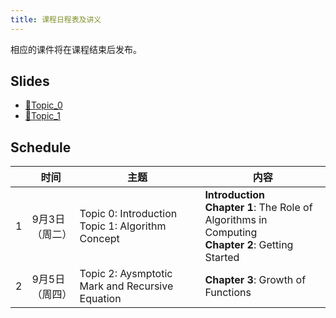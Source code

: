```yaml
---
title: 课程日程表及讲义
---
```


相应的课件将在课程结束后发布。

## Slides

- [🔗Topic_0](/slides/Algorithm2024_Topic_0.pdf)
- [🔗Topic_1](/slides/Algorithm2024_Topic_1.pdf)

## Schedule

|      | 时间           | 主题                                                  | 内容                                                         |
| ---- | -------------- | ----------------------------------------------------- | ------------------------------------------------------------ |
| 1    | 9月3日（周二） | Topic 0: Introduction<br />Topic 1: Algorithm Concept | **Introduction**<br />**Chapter 1**: The Role of Algorithms in Computing<br />**Chapter 2**: Getting Started |
| 2    | 9月5日（周四） | Topic 2: Aysmptotic Mark and Recursive Equation       | **Chapter 3**: Growth of Functions                           |

